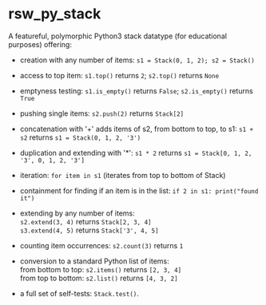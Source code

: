 # rsw_py_stack
A featureful, polymorphic Python3 stack datatype (for educational purposes) offering:

* creation with any number of items: `s1 = Stack(0, 1, 2); s2 = Stack()`

* access to top item: `s1.top()` returns `2`; `s2.top()` returns `None`

* emptyness testing: `s1.is_empty()` returns `False`; `s2.is_empty()` returns `True`

* pushing single items: `s2.push(2)` returns `Stack[2]`

* concatenation with '+' adds items of s2, from bottom to top, to s1: `s1 + s2` returns `s1 = Stack(0, 1, 2, '3')`

* duplication and extending with '*': `s1 * 2` returns `s1 = Stack[0, 1, 2, '3', 0, 1, 2, '3']`

* iteration: `for item in s1`  (iterates from top to bottom of Stack)

* containment for finding if an item is in the list: `if 2 in s1: print("found it")`

* extending by any number of items:<br>
          `s2.extend(3, 4)`  returns `Stack[2, 3, 4]`<br>
          `s3.extend(4, 5)`  returns `Stack['3', 4, 5]`

* counting item occurrences: `s2.count(3)` returns `1`

* conversion to a standard Python list of items:<br>
         from bottom to top: `s2.items()` returns `[2, 3, 4]`<br>
         from top to bottom: `s2.list()`  returns `[4, 3, 2]`

* a full set of self-tests: `Stack.test()`.
